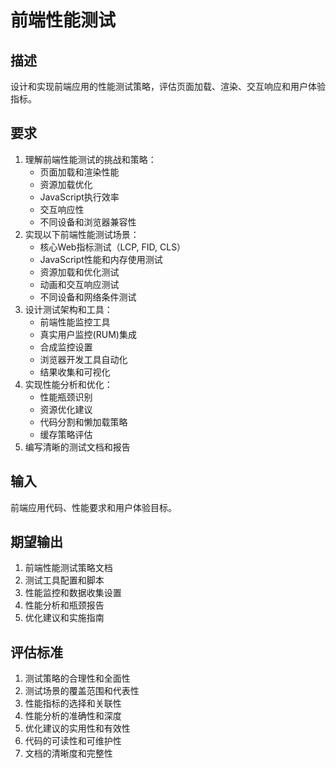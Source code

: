 # 前端性能测试

## 描述
设计和实现前端应用的性能测试策略，评估页面加载、渲染、交互响应和用户体验指标。

## 要求
1. 理解前端性能测试的挑战和策略：
   - 页面加载和渲染性能
   - 资源加载优化
   - JavaScript执行效率
   - 交互响应性
   - 不同设备和浏览器兼容性
2. 实现以下前端性能测试场景：
   - 核心Web指标测试（LCP, FID, CLS）
   - JavaScript性能和内存使用测试
   - 资源加载和优化测试
   - 动画和交互响应测试
   - 不同设备和网络条件测试
3. 设计测试架构和工具：
   - 前端性能监控工具
   - 真实用户监控(RUM)集成
   - 合成监控设置
   - 浏览器开发工具自动化
   - 结果收集和可视化
4. 实现性能分析和优化：
   - 性能瓶颈识别
   - 资源优化建议
   - 代码分割和懒加载策略
   - 缓存策略评估
5. 编写清晰的测试文档和报告

## 输入
前端应用代码、性能要求和用户体验目标。

## 期望输出
1. 前端性能测试策略文档
2. 测试工具配置和脚本
3. 性能监控和数据收集设置
4. 性能分析和瓶颈报告
5. 优化建议和实施指南

## 评估标准
1. 测试策略的合理性和全面性
2. 测试场景的覆盖范围和代表性
3. 性能指标的选择和关联性
4. 性能分析的准确性和深度
5. 优化建议的实用性和有效性
6. 代码的可读性和可维护性
7. 文档的清晰度和完整性